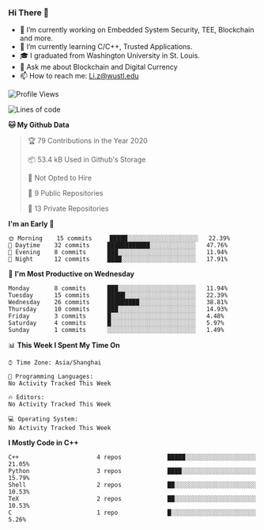 ### Hi There 👋

<!--
**G0o9leA1/G0o9leA1** is a ✨ _special_ ✨ repository because its `README.md` (this file) appears on your GitHub profile.

Here are some ideas to get you started:
-->
- 🔭 I’m currently working on Embedded System Security, TEE, Blockchain and more.
- 🌱 I’m currently learning C/C++, Trusted Applications.
- 🎓 I graduated from Washington University in St. Louis.
- 💬 Ask me about Blockchain and Digital Currency
- 📫 How to reach me: Li.z@wustl.edu

<!--START_SECTION:waka-->
![Profile Views](http://img.shields.io/badge/Profile%20Views-0-blue)

![Lines of code](https://img.shields.io/badge/From%20Hello%20World%20I%27ve%20Written-114913%20lines%20of%20code-blue)

**🐱 My Github Data** 

> 🏆 79 Contributions in the Year 2020
 > 
> 📦 53.4 kB Used in Github's Storage 
 > 
> 🚫 Not Opted to Hire
 > 
> 📜 9 Public Repositories 
 > 
> 🔑 13 Private Repositories  

**I'm an Early 🐤** 

```text
🌞 Morning    15 commits     █████░░░░░░░░░░░░░░░░░░░░   22.39% 
🌆 Daytime    32 commits     ████████████░░░░░░░░░░░░░   47.76% 
🌃 Evening    8 commits      ███░░░░░░░░░░░░░░░░░░░░░░   11.94% 
🌙 Night      12 commits     ████░░░░░░░░░░░░░░░░░░░░░   17.91%

```
📅 **I'm Most Productive on Wednesday** 

```text
Monday       8 commits      ███░░░░░░░░░░░░░░░░░░░░░░   11.94% 
Tuesday      15 commits     █████░░░░░░░░░░░░░░░░░░░░   22.39% 
Wednesday    26 commits     █████████░░░░░░░░░░░░░░░░   38.81% 
Thursday     10 commits     ███░░░░░░░░░░░░░░░░░░░░░░   14.93% 
Friday       3 commits      █░░░░░░░░░░░░░░░░░░░░░░░░   4.48% 
Saturday     4 commits      █░░░░░░░░░░░░░░░░░░░░░░░░   5.97% 
Sunday       1 commits      ░░░░░░░░░░░░░░░░░░░░░░░░░   1.49%

```


📊 **This Week I Spent My Time On** 

```text
⌚︎ Time Zone: Asia/Shanghai

💬 Programming Languages: 
No Activity Tracked This Week

🔥 Editors: 
No Activity Tracked This Week

💻 Operating System: 
No Activity Tracked This Week

```

**I Mostly Code in C++** 

```text
C++                      4 repos             █████░░░░░░░░░░░░░░░░░░░░   21.05% 
Python                   3 repos             ████░░░░░░░░░░░░░░░░░░░░░   15.79% 
Shell                    2 repos             ██░░░░░░░░░░░░░░░░░░░░░░░   10.53% 
TeX                      2 repos             ██░░░░░░░░░░░░░░░░░░░░░░░   10.53% 
C                        1 repo              █░░░░░░░░░░░░░░░░░░░░░░░░   5.26%

```



<!--END_SECTION:waka-->
